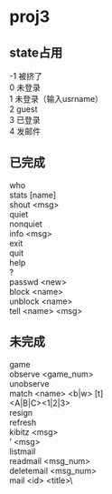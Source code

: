 # proj3
## state占用
-1 被挤了\
0  未登录\
1  未登录（输入usrname）\
2  guest\
3  已登录\
4  发邮件
## 已完成
  who\
  stats [name]\
  shout \<msg>\
  quiet\
  nonquiet\
  info \<msg>\
  exit\
  quit\
  help\
  ?\
  passwd \<new>\
  block \<name>\
  unblock \<name>\
  tell \<name> \<msg>

## 未完成
  game\
  observe \<game_num>\
  unobserve\
  match \<name> \<b|w> [t]\
  \<A|B|C>\<1|2|3>\
  resign\
  refresh\
  kibitz \<msg>\
  ’ \<msg>\
  listmail\
  readmail \<msg_num>\
  deletemail \<msg_num>\
  mail \<id> \<title>\

